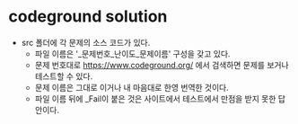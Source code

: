 # codeground solution

* src 폴더에 각 문제의 소스 코드가 있다.
    - 파일 이름은  '_문제번호_난이도_문제이름' 구성을 갖고 있다.
    - 문제 번호대로 https://www.codeground.org/ 에서 검색하면 문제를 보거나 테스트할 수 있다.
    - 문제 이름은 그대로 이거나 내 마음대로 한영 번역한 것이다.
    - 파일 이름 뒤에 _Fail이 붙은 것은 사이트에서 테스트에서 만점을 받지 못한 답안이다.